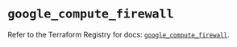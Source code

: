 # `google_compute_firewall`

Refer to the Terraform Registry for docs: [`google_compute_firewall`](https://registry.terraform.io/providers/hashicorp/google/6.47.0/docs/resources/compute_firewall).
